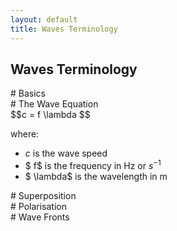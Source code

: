 ```yaml
---
layout: default
title: Waves Terminology
---
```

 
 
<section>
 <h1>Waves Terminology</h1>

</section>
<section>
<section data-markdown data-notes="^Note:">
# Basics
</section>
<section data-background-iframe="https://www.geogebra.org/m/SxNZa3Q2">
</section>
</section>


<section>
<section data-markdown data-notes="^Note:">
# The Wave Equation
</section>
<section data-markdown data-notes="^Note:">
$$c = f \lambda $$

where:
* $c$ is the wave speed
* $ f$ is the frequency in Hz or $s^{-1}$
* $ \lambda$ is the wavelength in m
</section>
</section>


<section>
<section data-markdown data-notes="^Note:">
# Superposition
</section>
<section data-background-iframe="https://www.geogebra.org/m/kMYRHveA">
</section>
</section>

<section>
<section data-markdown data-notes="^Note:">
# Polarisation
</section>
<section data-background-iframe="https://www.geogebra.org/m/qcAQnjhH">
 </section>
 <section data-background-iframe="https://www.geogebra.org/m/x5w3XjJs">
 </section>
 <section data-background-iframe="https://www.geogebra.org/m/TUeTbXfR">
 </section>
 <section data-background-iframe="http://jrowing.com/classes/reqprac/polarisation">
 </section>
</section>

<section>
<section data-markdown data-notes="^Note:">
# Wave Fronts
</section>
<section data-background-iframe="https://phet.colorado.edu/en/simulation/legacy/wave-interference">
 </section>
</section>
